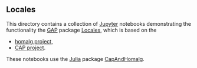 ## Locales

This directory contains a collection of [Jupyter](https://jupyter.org/) notebooks demonstrating the functionality the [GAP](https://www.gap-system.org/) package [Locales](https://github.com/homalg-project/Locales), which is based on the

* [homalg project](https://github.com/homalg-project/homalg_project/),
* [CAP project](https://github.com/homalg-project/CAP_project/).

These notebooks use the [Julia](https://julialang.org/) package [CapAndHomalg](https://github.com/homalg-project/CapAndHomalg.jl).
